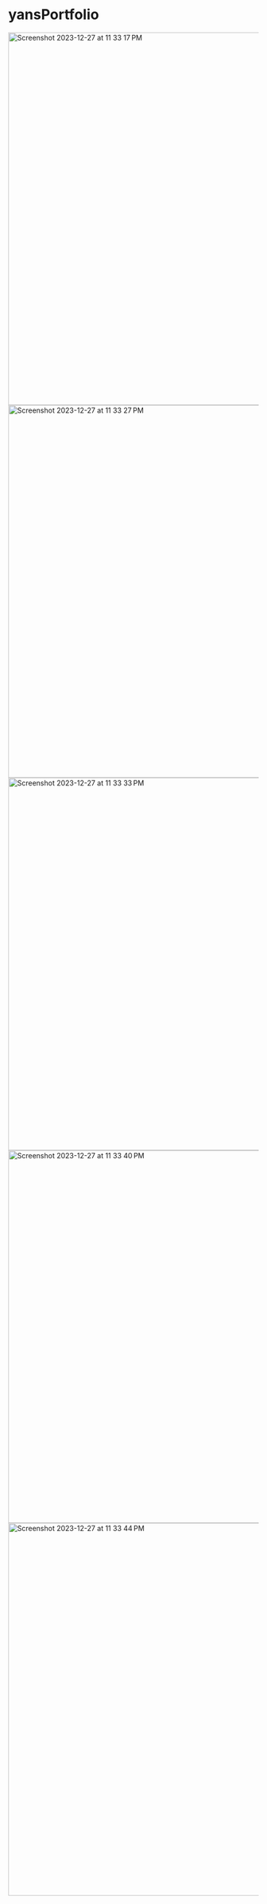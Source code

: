 # yansPortfolio
 
<img width="750" alt="Screenshot 2023-12-27 at 11 33 17 PM" src="https://github.com/arcillamarianec/arcillamarianec.github.io/assets/113504877/f3a13f03-23b8-4474-b0b1-67a71627b86a">
<img width="750" alt="Screenshot 2023-12-27 at 11 33 27 PM" src="https://github.com/arcillamarianec/arcillamarianec.github.io/assets/113504877/df3ef79d-b60e-44f6-81e5-82ed794cd7a2">
<img width="750" alt="Screenshot 2023-12-27 at 11 33 33 PM" src="https://github.com/arcillamarianec/arcillamarianec.github.io/assets/113504877/4df9bd80-eccf-409b-920b-e32293f93e73">
<img width="750" alt="Screenshot 2023-12-27 at 11 33 40 PM" src="https://github.com/arcillamarianec/arcillamarianec.github.io/assets/113504877/c62a0ad7-c641-4e21-b21b-06e74ad59214">
<img width="750" alt="Screenshot 2023-12-27 at 11 33 44 PM" src="https://github.com/arcillamarianec/arcillamarianec.github.io/assets/113504877/489343a8-cb84-44bf-94df-8dcac97ff318">

